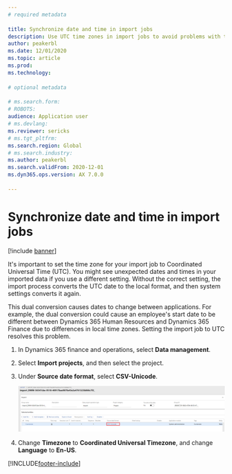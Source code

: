 ```yaml
---
# required metadata

title: Synchronize date and time in import jobs
description: Use UTC time zones in import jobs to avoid problems with time zone conversions.
author: peakerbl
ms.date: 12/01/2020
ms.topic: article
ms.prod: 
ms.technology: 

# optional metadata

# ms.search.form: 
# ROBOTS: 
audience: Application user
# ms.devlang: 
ms.reviewer: sericks
# ms.tgt_pltfrm: 
ms.search.region: Global
# ms.search.industry: 
ms.author: peakerbl
ms.search.validFrom: 2020-12-01
ms.dyn365.ops.version: AX 7.0.0

---
```


# Synchronize date and time in import jobs

[!include [banner](../includes/banner.md)]

It's important to set the time zone for your import job to Coordinated Universal Time (UTC). You might see unexpected dates and times in your imported data if you use a different setting. Without the correct setting, the import process converts the UTC date to the local format, and then system settings converts it again.

This dual conversion causes dates to change between applications. For example, the dual conversion could cause an employee's start date to be different between Dynamics 365 Human Resources and Dynamics 365 Finance due to differences in local time zones. Setting the import job to UTC resolves this problem.

1. In Dynamics 365 finance and operations, select **Data management**.

2. Select **Import projects**, and then select the project.

3. Under **Source date format**, select **CSV-Unicode**.

   [![Change source date format to UTC.](./media/data-source-date-format.png)](./media/data-source-date-format.png)

4. Change **Timezone** to **Coordinated Universal Timezone**, and change **Language** to **En-US**.




[!INCLUDE[footer-include](../../../includes/footer-banner.md)]

